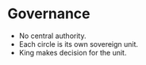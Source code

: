 # Governance

- No central authority. 
- Each circle is its own sovereign unit. 
- King makes decision for the unit.
